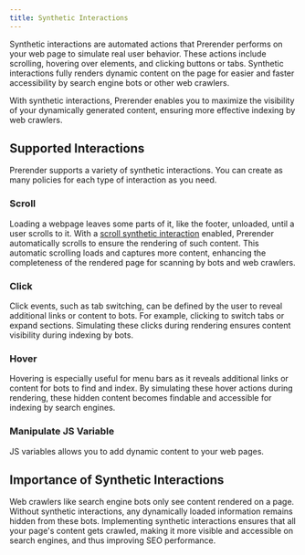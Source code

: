 ```yaml
---
title: Synthetic Interactions
---
```


Synthetic interactions are automated actions that Prerender performs on your web page to simulate real user behavior. These actions include scrolling, hovering over elements, and clicking buttons or tabs. Synthetic interactions fully renders dynamic content on the page for easier and faster accessibility by search engine bots or other web crawlers.

With synthetic interactions, Prerender enables you to maximize the visibility of your dynamically generated content, ensuring more effective indexing by web crawlers.

## Supported Interactions

Prerender supports a variety of synthetic interactions. You can create as many policies for each type of interaction as you need.

### Scroll

Loading a webpage leaves some parts of it, like the footer, unloaded, until a user scrolls to it. With a [scroll synthetic interaction](../01-synthetic-interactions/03-managing-synthetic-interaction-policies/manage-scroll-interactions.md) enabled, Prerender automatically scrolls to ensure the rendering of such content. This automatic scrolling loads and captures more content, enhancing the completeness of the rendered page for scanning by bots and web crawlers.

### Click

Click events, such as tab switching, can be defined by the user to reveal additional links or content to bots. For example, clicking to switch tabs or expand sections. Simulating these clicks during rendering ensures content visibility during indexing by bots.

### Hover

Hovering is especially useful for menu bars as it reveals additional links or content for bots to find and index. By simulating these hover actions during rendering, these hidden content becomes findable and accessible for indexing by search engines.

### Manipulate JS Variable

JS variables allows you to add dynamic content to your web pages.

## Importance of Synthetic Interactions

Web crawlers like search engine bots only see content rendered on a page. Without synthetic interactions, any dynamically loaded information remains hidden from these bots. Implementing synthetic interactions ensures that all your page's content gets crawled, making it more visible and accessible on search engines, and thus improving SEO performance.
